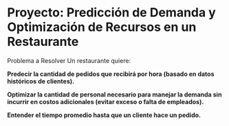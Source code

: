 # Proyecto: Predicción de Demanda y Optimización de Recursos en un Restaurante
Problema a Resolver
Un restaurante quiere:

**Predecir la cantidad de pedidos que recibirá por hora (basado en datos históricos de clientes).**

**Optimizar la cantidad de personal necesario para manejar la demanda sin incurrir en costos adicionales (evitar exceso o falta de empleados).**

**Entender el tiempo promedio hasta que un cliente hace un pedido.**

